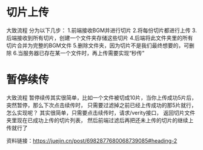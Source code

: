 # 切片上传
大致流程
分为以下几步：
1.前端接收BGM并进行切片
2.将每份切片都进行上传
3.后端接收到所有切片，创建一个文件夹存储这些切片
4.后端将此文件夹里的所有切片合并为完整的BGM文件
5.删除文件夹，因为切片不是我们最终想要的，可删除
6.当服务器已存在某一个文件时，再上传需要实现“秒传”

# 暂停续传
大致流程
暂停续传其实很简单，比如一个文件被切成10片，当你上传成功5片后，突然暂停，那么下次点击续传时，
只需要过滤掉之前已经上传成功的那5片就行，怎么实现呢？
其实很简单，只需要点击续传时，请求/verity接口，
返回切片文件夹里现在已成功上传的切片列表，
然后前端过滤后再把还未上传的切片的继续上传就行了


资料链接：https://juejin.cn/post/6982877680068739085#heading-2